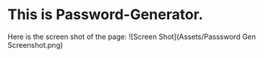 # This is Password-Generator.
Here is the screen shot of the page: 
![Screen Shot](Assets/Passsword Gen Screenshot.png)

